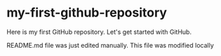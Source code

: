 # my-first-github-repository
Here is my first GitHub repository.  Let's get started with GitHub.

README.md file was just edited manually.  This file was modified locally
